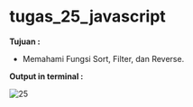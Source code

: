 # tugas_25_javascript

<b>Tujuan : </b>
<ul>
  <li>Memahami Fungsi Sort, Filter, dan Reverse.</li>
</ul>

<b>Output in terminal : </b>

![25](https://user-images.githubusercontent.com/92837751/184476807-ad7f0a39-0225-4875-bdc7-6a8842ec2dc8.jpg)
